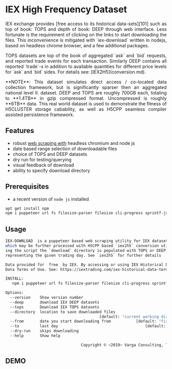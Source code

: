 
# IEX High Frequency Dataset
<p align='justify'>
IEX exchange provides [free access to its historical data-sets][101] such as top of book: TOPS and depth of book: DEEP  through web interface. Less fortunate is the requirement of clicking on the links to start downloading the files. This inconvenience is mitigated with `iex-download` written in nodejs, based on headless chrome browser, and a few additional packages.
</p><p align='justify'>
TOPS datasets are top of the book of aggregated `ask` and `bid` requests, and reported trade events for each transaction. Similarly DEEP contains all reported `trade`-s in addition to available quantities for different price levels for `ask` and `bid` sides. For details see: [IEX2H5](conversion.md).
</p>
<p align='justify'>
**NOTE**: This dataset simulates direct access / co-located data collection framework, but is significantly sparser then an aggregated national level II. dataset.
DEEP and TOPS are roughly 700GB each, totaling to **1.4TB** in gzip compressed format. Uncompressed is roughly **6TB** data. This real world dataset
is used to demonstrate the fitness of H5CLUSTER storage cabability, as well as  H5CPP seamless compiler assisted persistence framework.
</p>


## Features
* robust [web scraping with][100] headless chromium and node js
* date based range selection of downloadable files
* choice of TOPS and DEEP datasets
* dry run for testing/querying 
* visual feedback of download
* ability to specify download directory

## Prerequisites  
* a recent version of `node js` installed
```bash
apt get install npm
npm i puppeteer url fs filesize-parser filesize cli-progress sprintf-js dateformat yargs 
```

## Usage
```bash
IEX-DOWNLOAD  is a puppeteer based web scraping utility for IEX datasets, (pcap) files  of ethernet  frames
which may be further processed with H5CPP based `iex2h5` conversion utility into HDF5 format. After execut-
ing the script the `download` directory is populated with TOPS or DEEP gzip compressed  datasets with names 
representing the given trading day. See `iex2h5` for further details

Data provided for  free  by IEX. By accessing or using IEX Historical Data, you agree to the IEX Historical 
Data Terms of Use. See: https://iextrading.com/iex-historical-data-terms/

INSTALL:
   npm i puppeteer url fs filesize-parser filesize cli-progress sprintf-js dateformat yargs

Options:
  --version    Show version number                                     
  --deep       download IEX DEEP datasets
  --tops       Download IEX TOPS datasets
  --directory  location to save downloaded files
                                         [default: "current working directory"]
  --from       date you start downloading from           [default: "first day"]
  --to         last day                                      [default: "today"]
  --dry-run    skips downloading
  --help       Show help                                               

                                 Copyright © <2019> Varga Consulting, Toronto, ON, info@vargaconsulting.ca
```

## DEMO
<asciinema-player src="../cast/iex.cast" 
	cols=180 rows=40 autoplay=true speed=4 idle-time-limit=.1
	font-size=small theme=solarized-light></asciinema-player>
<script src="../js/asciinema-player.js"></script>



[100]: https://en.wikipedia.org/wiki/Web_scraping
[101]: https://iextrading.com/trading/market-data/
